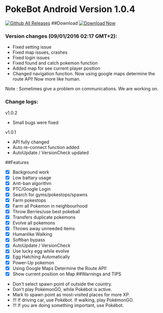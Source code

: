 # PokeBot Android Version 1.0.4
[![Github All Releases](https://img.shields.io/github/downloads/PokeBotPub/PokeBot-Android/total.svg)](https://github.com/PokeBotPub/PokeBot-Android/releases)
##Download
<a href="https://github.com/PokeBotPub/PokeBot-Android/releases/download/1.0.4/PokeBot.v1.0.4.apk">![Download Now](https://raw.githubusercontent.com/PokeBotPub/PokeBot-Android/f5f70e973818974e5e83335a73589cc965d03227/Download-Button.png "Download Now")</a>

<h3>Version changes (09/01/2016 02:17 GMT+2):</h3>

* Fixed setting issue
* Fixed map issues, crashes
* Fixed login issues
* Fixed found and catch pokemon function
* Added map for see current player position
* Changed navigation function. Now using google maps determine the route API! Now more like human.

Note : Sometimes give a problem on communications. We are working on.

<h3>Change logs:</h3>

v1.0.2
* Small bugs were fixed

v1.0.1
* API fully changed
* Auto re-connect function added
* AutoUpdate / VersionCheck updated


##Features
- [x] Background work
- [x] Low battary usage
- [x] Anti-ban algorithm
- [x] PTC/Google Login
- [x] Search for gyms/pokestops/spawns
- [x] Farm pokestops
- [x] Farm all Pokemon in neighbourhood
- [x] Throw Berries/use best pokeball
- [x] Transfers duplicate pokemons
- [x] Evolve all pokemons
- [x] Throws away unneeded items
- [x] Humanlike Walking
- [x] Softban bypass
- [x] AutoUpdate / VersionCheck
- [x] Use lucky egg while evolve
- [x] Egg Hatching Automatically
- [x] Power-Up pokemon
- [x] Using Google Maps Determine the Route API!
- [x] Show current position on Map
##Warnings and TIPS
* Don't select spawn point of outside the country. 
* Don't play PokémonGO, while Pokébot is active. 
* Mark to spawn point as most-visited places for more XP.
* !!! If driving car, use Pokébot. If walking, play PokémonGO.
* !!! If you are doing something important, use Pokébot. 
